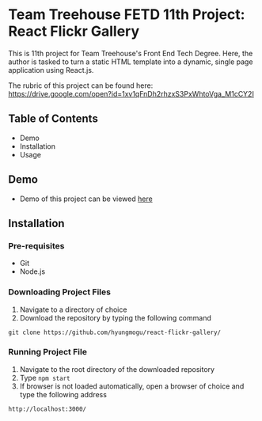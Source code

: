 # Team Treehouse FETD 11th Project: React Flickr Gallery

This is 11th project for Team Treehouse's Front End Tech Degree. Here, the author is tasked to turn a static HTML template into a dynamic, single page application using React.js.

The rubric of this project can be found here: https://drive.google.com/open?id=1xv1qFnDh2rhzxS3PxWhtoVga_M1cCY2I   

## Table of Contents
- Demo
- Installation
- Usage


## Demo
- Demo of this project can be viewed [here](https://hyungmogu.github.com/react-flickr-gallery)

## Installation
### Pre-requisites
- Git
- Node.js

### Downloading Project Files
1. Navigate to a directory of choice
2. Download the repository by typing the following command
```
git clone https://github.com/hyungmogu/react-flickr-gallery/
```

### Running Project File
1. Navigate to the root directory of the downloaded repository
2. Type `npm start`
3. If browser is not loaded automatically, open a browser of choice and type the following address
```
http://localhost:3000/
```
